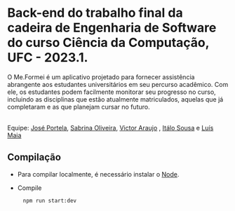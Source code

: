 # Back-end do trabalho final da cadeira de Engenharia de Software do curso Ciência da Computação, UFC - 2023.1.
<p>
O Me.Formei é um aplicativo projetado para fornecer assistência abrangente aos estudantes universitários em seu percurso acadêmico. Com ele, os estudantes podem facilmente monitorar seu progresso no curso, incluindo as disciplinas que estão atualmente matriculados, aquelas que já completaram e as que planejam cursar no futuro.
</p>
</br>
Equipe:  <a href="https://github.com/Jportela4c">José Portela</a>, <a href="https://github.com/SabrinaSioli">Sabrina Oliveira</a>, <a href="https://github.com/victoraraujo105">Victor Araujo</a> , <a href="https://github.com/italoalencar">Itálo Sousa</a> e <a href="https://github.com/luismaia-git">Luís Maia</a>

## Compilação

* Para compilar localmente, é necessário instalar o <a href="https://nodejs.org/en/">Node</a>.

* Compile
``` bash
     npm run start:dev
```

 
 
